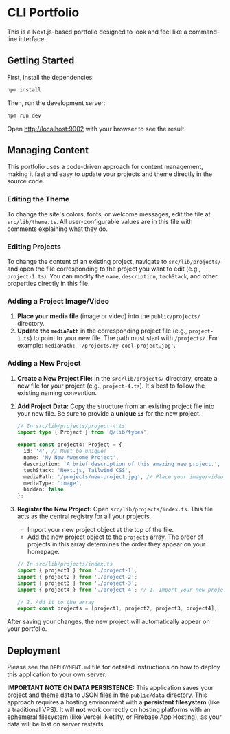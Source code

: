 # CLI Portfolio

This is a Next.js-based portfolio designed to look and feel like a command-line interface.

## Getting Started

First, install the dependencies:

```bash
npm install
```

Then, run the development server:

```bash
npm run dev
```

Open [http://localhost:9002](http://localhost:9002) with your browser to see the result.

## Managing Content

This portfolio uses a code-driven approach for content management, making it fast and easy to update your projects and theme directly in the source code.

### Editing the Theme

To change the site's colors, fonts, or welcome messages, edit the file at `src/lib/theme.ts`. All user-configurable values are in this file with comments explaining what they do.

### Editing Projects

To change the content of an existing project, navigate to `src/lib/projects/` and open the file corresponding to the project you want to edit (e.g., `project-1.ts`). You can modify the `name`, `description`, `techStack`, and other properties directly in this file.

### Adding a Project Image/Video

1.  **Place your media file** (image or video) into the `public/projects/` directory.
2.  **Update the `mediaPath`** in the corresponding project file (e.g., `project-1.ts`) to point to your new file. The path must start with `/projects/`. For example: `mediaPath: '/projects/my-cool-project.jpg'`.

### Adding a New Project

1.  **Create a New Project File:** In the `src/lib/projects/` directory, create a new file for your project (e.g., `project-4.ts`). It's best to follow the existing naming convention.

2.  **Add Project Data:** Copy the structure from an existing project file into your new file. Be sure to provide a **unique `id`** for the new project.

    ```typescript
    // In src/lib/projects/project-4.ts
    import type { Project } from '@/lib/types';

    export const project4: Project = {
      id: '4', // Must be unique!
      name: 'My New Awesome Project',
      description: 'A brief description of this amazing new project.',
      techStack: 'Next.js, Tailwind CSS',
      mediaPath: '/projects/new-project.jpg', // Place your image/video in the `public/projects` folder
      mediaType: 'image',
      hidden: false,
    };
    ```

3.  **Register the New Project:** Open `src/lib/projects/index.ts`. This file acts as the central registry for all your projects.
    *   Import your new project object at the top of the file.
    *   Add the new project object to the `projects` array. The order of projects in this array determines the order they appear on your homepage.

    ```typescript
    // In src/lib/projects/index.ts
    import { project1 } from './project-1';
    import { project2 } from './project-2';
    import { project3 } from './project-3';
    import { project4 } from './project-4'; // 1. Import your new project

    // 2. Add it to the array
    export const projects = [project1, project2, project3, project4];
    ```

After saving your changes, the new project will automatically appear on your portfolio.

## Deployment

Please see the `DEPLOYMENT.md` file for detailed instructions on how to deploy this application to your own server.

**IMPORTANT NOTE ON DATA PERSISTENCE:** This application saves your project and theme data to JSON files in the `public/data` directory. This approach requires a hosting environment with a **persistent filesystem** (like a traditional VPS). It will **not** work correctly on hosting platforms with an ephemeral filesystem (like Vercel, Netlify, or Firebase App Hosting), as your data will be lost on server restarts.
